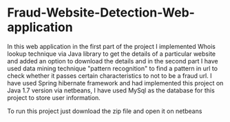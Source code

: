 # Fraud-Website-Detection-Web-application
In this web application in the first part of the project I implemented Whois lookup 
technique via Java library to get the details of a particular website and added 
an option to download the details and in the second part I have used data mining technique
"pattern recognition" to find a pattern in url to check whether
it passes certain characteristics to not to be a fraud url. 
I have used Spring hibernate framework and had implemented this project on Java 1.7 version via netbeans,
I have used MySql as the database for this project to store user information.


To run this project just download the zip file and open it on netbeans
